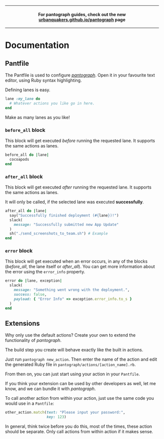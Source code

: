 -----

<h4 align="center">For pantograph guides, check out the new <a href="https://urbanquakers.github.io/pantograph">urbanquakers.github.io/pantograph</a> page</h4>

-----

# Documentation

## Pantfile

The Pantfile is used to configure [_pantograph_](https://pantograph.tools). Open it in your favourite text editor, using Ruby syntax highlighting.

Defining lanes is easy. 

```rb
lane :my_lane do
  # Whatever actions you like go in here.
end
```

Make as many lanes as you like!

### `before_all` block

This block will get executed *before* running the requested lane. It supports the same actions as lanes.

```ruby
before_all do |lane|
  cocoapods
end
```

### `after_all` block

This block will get executed *after* running the requested lane. It supports the same actions as lanes.

It will only be called, if the selected lane was executed **successfully**.

```ruby
after_all do |lane|
  say("Successfully finished deployment (#{lane})!")
  slack(
    message: "Successfully submitted new App Update"
  )
  sh("./send_screenshots_to_team.sh") # Example
end
```

### `error` block

This block will get executed when an error occurs, in any of the blocks (*before_all*, the lane itself or *after_all*).
You can get more information about the error using the `error_info` property.

```ruby
error do |lane, exception|
  slack(
    message: "Something went wrong with the deployment.",
    success: false,
    payload: { "Error Info" => exception.error_info.to_s } 
  )
end
```

## Extensions

Why only use the default actions? Create your own to extend the functionality of _pantograph_.

The build step you create will behave exactly like the built in actions.

Just run `pantograph new_action`. Then enter the name of the action and edit the generated Ruby file in `pantograph/actions/[action_name].rb`.

From then on, you can just start using your action in your `Pantfile`.

If you think your extension can be used by other developers as well, let me know, and we can bundle it with _pantograph_.

To call another action from within your action, just use the same code you would use in a `Pantfile`:

```ruby
other_action.match(text: "Please input your password:", 
                   key: 123)
```

In general, think twice before you do this, most of the times, these action should be separate. Only call actions from within action if it makes sense.
